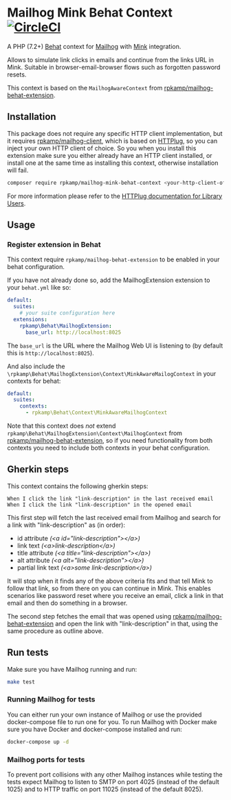# Mailhog Mink Behat Context [![CircleCI](https://img.shields.io/circleci/project/github/rpkamp/mailhog-mink-behat-context.svg)](https://circleci.com/gh/rpkamp/mailhog-mink-behat-context/tree/master)

A PHP (7.2+) [Behat] context for [Mailhog][mailhog] with [Mink][mink] integration.

Allows to simulate link clicks in emails and continue from the links URL in Mink. Suitable in browser-email-browser flows such as forgotten password resets.

This context is based on the `MailhogAwareContext` from [rpkamp/mailhog-behat-extension][mailhog-behat-extension].

## Installation

This package does not require any specific HTTP client implementation, but it requires [rpkamp/mailhog-client][mailhog-client], which is based on [HTTPlug][httplug], so you can inject your own HTTP client of choice. So you when you install this extension make sure you either already have an HTTP client installed, or install one at the same time as installing this context, otherwise installation will fail.

```bash
composer require rpkamp/mailhog-mink-behat-context <your-http-client-of-choice>
```

For more information please refer to the [HTTPlug documentation for Library Users][httplug-docs].

## Usage

### Register extension in Behat

This context require `rpkamp/mailhog-behat-extension` to be enabled in your behat configuration.

If you have not already done so, add the MailhogExtension extension to your `behat.yml` like so:

```yaml
default:
  suites:
    # your suite configuration here
  extensions:
    rpkamp\Behat\MailhogExtension:
      base_url: http://localhost:8025
```

The `base_url` is the URL where the Mailhog Web UI is listening to (by default this is `http://localhost:8025`).

And also include the `\rpkamp\Behat\MailhogExtension\Context\MinkAwareMailogContext` in your contexts for behat:

```yaml
default:
  suites:
    contexts:
      - rpkamp\Behat\Context\MinkAwareMailhogContext

```

Note that this context does _not_ extend `rpkamp\Behat\MailhogExtension\Context\MailhogContext` from [rpkamp/mailhog-behat-extension][mailhog-behat-extension], so if you need functionality from both contexts you need to include both contexts in your behat configuration.

## Gherkin steps

This context contains the following gherkin steps:

```gherkin
When I click the link "link-description" in the last received email
When I click the link "link-description" in the opened email 
```

This first step will fetch the last received email from Mailhog and search for a link with "link-description" as (in order):

- id attribute *(&lt;a id="link-description"&gt;&lt;/a&gt;)*
- link text *(&lt;a&gt;link-description&lt;/a>)*
- title attribute *(&lt;a title="link-description"&gt;&lt;/a&gt;)*
- alt attribute *(&lt;a alt="link-description"&gt;&lt;/a&gt;)*
- partial link text *(&lt;a&gt;some link-description&lt;/a&gt;)*

It will stop when it finds any of the above criteria fits and that tell Mink to follow that link, so from there on you can continue in Mink. This enables scenarios like password reset where you receive an email, click a link in that email and then do something in a browser.

The second step fetches the email that was opened using [rpkamp/mailhog-behat-extension](mailhog-behat-extension) and open the link with "link-description" in that, using the same procedure as outline above.

## Run tests

Make sure you have Mailhog running and run:

```bash
make test
```

### Running Mailhog for tests

You can either run your own instance of Mailhog or use the provided docker-compose file to run one for you.
To run Mailhog with Docker make sure you have Docker and docker-compose installed and run:

```bash
docker-compose up -d
```

### Mailhog ports for tests

To prevent port collisions with any other Mailhog instances while testing the tests expect Mailhog to listen to SMTP on port 4025 (instead of the default 1025) and to HTTP traffic on port 11025 (instead of the default 8025).

[behat]: http://behat.org/
[mailhog]: https://github.com/mailhog/MailHog
[mink]: http://mink.behat.org/en/latest/
[mailhog-behat-extension]: https://github.com/rpkamp/mailhog-behat-extension
[mailhog-behat-extension-readme]: https://github.com/rpkamp/mailhog-behat-extension/blob/master/README.md
[httplug]: https://github.com/php-http/httplug
[mailhog-client]: https://github.com/rpkamp/mailhog-client
[httplug-docs]: http://docs.php-http.org/en/latest/httplug/users.html
